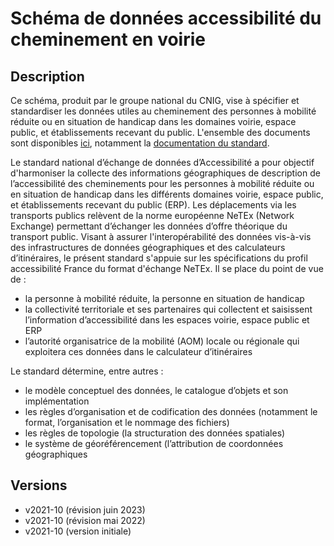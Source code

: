 <MenuSchema />

# Schéma de données accessibilité du cheminement en voirie

## Description
Ce schéma, produit par le groupe national du CNIG, vise à spécifier et standardiser les données utiles au cheminement des personnes à mobilité réduite ou en situation de handicap dans les domaines voirie, espace public, et établissements recevant du public. L'ensemble des documents sont disponibles [ici](https://cnig.gouv.fr/ressources-accessibilite-a25335.html), notamment la [documentation du standard](https://cnig.gouv.fr/IMG/pdf/230626_standard_cnig_accessibilite_v2021-10_rev2023-06.pdf).

Le standard national d’échange de données d’Accessibilité a pour objectif d'harmoniser la collecte des informations géographiques de description de l’accessibilité des cheminements pour les personnes à mobilité réduite ou en situation de handicap dans les différents domaines voirie, espace public, et établissements recevant du public (ERP).
Les déplacements via les transports publics relèvent de la norme européenne NeTEx (Network Exchange) permettant d’échanger les données d’offre théorique du transport public. Visant à assurer l'interopérabilité des données vis-à-vis des infrastructures de données géographiques et des calculateurs d’itinéraires, le présent standard s'appuie sur les spécifications du profil accessibilité France du format d'échange NeTEx.
Il se place du point de vue de :
- la personne à mobilité réduite, la personne en situation de handicap
- la collectivité territoriale et ses partenaires qui collectent et saisissent l’information d’accessibilité dans les espaces voirie, espace public et ERP
- l’autorité organisatrice de la mobilité (AOM) locale ou régionale qui exploitera ces données dans le calculateur d’itinéraires

Le standard détermine, entre autres :
- le modèle conceptuel des données, le catalogue d’objets et son implémentation
- les règles d’organisation et de codification des données (notamment le format, l’organisation et le nommage des fichiers)
- les règles de topologie (la structuration des données spatiales)
- le système de géoréférencement (l’attribution de coordonnées géographiques

## Versions
- v2021-10 (révision juin 2023)
- v2021-10 (révision mai 2022)
- v2021-10 (version initiale)
